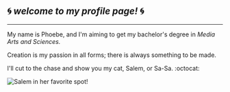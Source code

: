 ## :cyclone: *welcome to my profile page!* :cyclone:
*** 
My name is Phoebe, and I'm aiming to get my bachelor's degree in *Media Arts and Sciences.* 

Creation is my passion in all forms; there is always something to be made. 

I'll cut to the chase and show you my cat, Salem, or Sa-Sa. :octocat:

![Salem in her favorite spot!]("C:\Users\phoeb\OneDrive\Documentos\git215\m2\salem_kitty.png")
